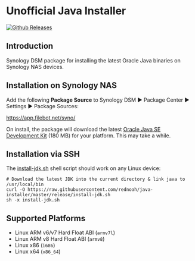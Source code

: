 # Unofficial Java Installer
[![Github Releases](https://img.shields.io/github/downloads/rednoah/java-installer/total.svg)](https://github.com/rednoah/java-installer/releases)

## Introduction
Synology DSM package for installing the latest Oracle Java binaries on Synology NAS devices.

## Installation on Synology NAS
Add the following __Package Source__ to Synology DSM ► Package Center ► Settings ► Package Sources:

https://app.filebot.net/syno/

On install, the package will download the latest [Oracle Java SE Development Kit](http://www.oracle.com/technetwork/java/javase/downloads/index.html) (180 MB) for your platform. This may take a while.

## Installation via SSH
The [install-jdk.sh](https://raw.githubusercontent.com/rednoah/java-installer/master/release/install-jdk.sh) shell script should work on any Linux device:

```
# Download the latest JDK into the current directory & link java to /usr/local/bin
curl -O https://raw.githubusercontent.com/rednoah/java-installer/master/release/install-jdk.sh
sh -x install-jdk.sh
```

## Supported Platforms
* Linux ARM v6/v7 Hard Float ABI (`armv7l`)
* Linux ARM v8 Hard Float ABI (`armv8`)
* Linux x86 (`i686`)
* Linux x64 (`x86_64`)
